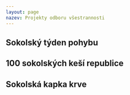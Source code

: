 ```yaml
---
layout: page
nazev: Projekty odboru všestrannosti
---
```


## Sokolský týden pohybu

## 100 sokolských keší republice

## Sokolská kapka krve
